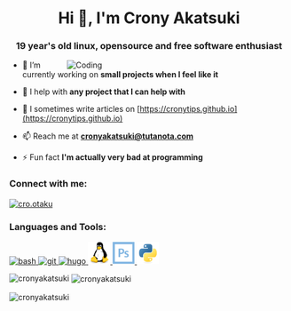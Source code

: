 <h1 align="center">Hi 👋, I'm Crony Akatsuki</h1>
<h3 align="center">19 year's old linux, opensource and free software enthusiast</h3>

<img align="right" alt="Coding" width="400" src="https://cdn.dribbble.com/users/1162077/screenshots/3848914/programmer.gif">

- 🔭 I’m currently working on **small projects when I feel like it**

- 🤝 I help with **any project that I can help with**

- 📝 I sometimes write articles on [https://cronytips.github.io](https://cronytips.github.io)

- 📫 Reach me at **cronyakatsuki@tutanota.com**

- ⚡ Fun fact **I'm actually very bad at programming**

<h3 align="left">Connect with me:</h3>
<p align="left">
<a href="https://instagram.com/cro.otaku" target="blank"><img align="center" src="https://raw.githubusercontent.com/rahuldkjain/github-profile-readme-generator/master/src/images/icons/Social/instagram.svg" alt="cro.otaku" height="30" width="40" /></a>
</p>

<h3 align="left">Languages and Tools:</h3>
<p align="left"> <a href="https://www.gnu.org/software/bash/" target="_blank" rel="noreferrer"> <img src="https://www.vectorlogo.zone/logos/gnu_bash/gnu_bash-icon.svg" alt="bash" width="40" height="40"/> </a> <a href="https://git-scm.com/" target="_blank" rel="noreferrer"> <img src="https://www.vectorlogo.zone/logos/git-scm/git-scm-icon.svg" alt="git" width="40" height="40"/> </a> <a href="https://gohugo.io/" target="_blank" rel="noreferrer"> <img src="https://api.iconify.design/logos-hugo.svg" alt="hugo" width="40" height="40"/> </a> <a href="https://www.linux.org/" target="_blank" rel="noreferrer"> <img src="https://raw.githubusercontent.com/devicons/devicon/master/icons/linux/linux-original.svg" alt="linux" width="40" height="40"/> </a> <a href="https://www.photoshop.com/en" target="_blank" rel="noreferrer"> <img src="https://raw.githubusercontent.com/devicons/devicon/master/icons/photoshop/photoshop-line.svg" alt="photoshop" width="40" height="40"/> </a> <a href="https://www.python.org" target="_blank" rel="noreferrer"> <img src="https://raw.githubusercontent.com/devicons/devicon/master/icons/python/python-original.svg" alt="python" width="40" height="40"/> </a> </p>

<p><img align="left" src="https://github-readme-stats.vercel.app/api/top-langs?username=cronyakatsuki&show_icons=true&locale=en&layout=compact&bg_color=303446&text_color=c6d0f5&icon_color=ca9ee6&title_color=81c8be" alt="cronyakatsuki" /></p>

<p>&nbsp;<img align="center" src="https://github-readme-stats.vercel.app/api?username=cronyakatsuki&show_icons=true&locale=enhttps://github-readme-stats.vercel.app/api/top-langs?username=cronyakatsuki&show_icons=true&locale=en&layout=compact&bg_color=303446&text_color=c6d0f5&icon_color=ca9ee6&title_color=81c8be" alt="cronyakatsuki" /></p>

<p><img align="center" src="https://github-readme-streak-stats.herokuapp.com/?user=cronyakatsuki&" alt="cronyakatsuki" /></p>

